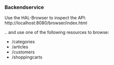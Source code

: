 ### Backendservice

Use the HAL-Browser to inspect the API:
http://localhost:8080/browser/index.html

 .. and use one of the following resources to browse:
 - /categories
 - /articles
 - /customers
 - /shoppingcarts